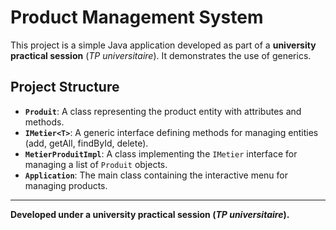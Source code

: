 # Product Management System

This project is a simple Java application developed as part of a **university practical session** (*TP universitaire*). It demonstrates the use of generics.

## Project Structure
- **`Produit`**: A class representing the product entity with attributes and methods.
- **`IMetier<T>`**: A generic interface defining methods for managing entities (add, getAll, findById, delete).
- **`MetierProduitImpl`**: A class implementing the `IMetier` interface for managing a list of `Produit` objects.
- **`Application`**: The main class containing the interactive menu for managing products.

---
**Developed under a university practical session (*TP universitaire*).**
